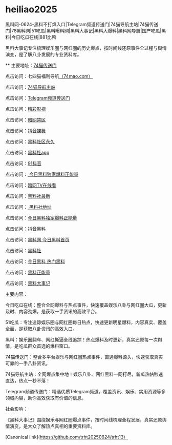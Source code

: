 # heiliao2025
黑料网-0624-黑料不打烊入口|Telegram频道传送门|74猫导航主站|74猫传送门|78黑料网|51吃瓜|黑料曝料网|黑料大事记|黑料大爆料|黑料网导航|国产吃瓜|黑料|今日吃瓜在线|881比鸭

黑料大事记专注梳理娱乐圈与网红圈的历史爆点，按时间线还原事件全过程与舆情演变，是了解八卦发展的专业资料库。

** 主要地址：<a href="https://74mao.com/">74猫传送门</a>

点击访问：七四猫福利导航<a href="https://74mao.com/">（74mao.com）</a>

点击访问：<a href="https://74mao.com/">74猫导航主站</a>

点击访问：<a href="https://74mao.com/">Telegram频道传送门</a>

点击访问：<a href="https://hj-216.pages.dev/">精彩影视</a>

点击访问：<a href="https://aw4-13.pages.dev/">暗网禁区</a>

点击访问：<a href="https://dy9-14.pages.dev/">抖音裸舞</a>

点击访问：<a href="https://hl378.pages.dev/">黑料社区永久</a>

点击访问：<a href="https://hl377.pages.dev/">黑料社app</a>

点击访问：<a href="https://dy7-13.pages.dev/">91抖音</a>

点击访问：<a href="https://hl375.pages.dev/"> 今日黑料独家爆料正能量</a>

点击访问：<a href="https://aw9-13.pages.dev/">暗网TV在线看</a>

点击访问：<a href="https://hl388.pages.dev/">黑料社最新</a>

点击访问：<a href="https://hl387.pages.dev/"> 黑料社地址</a>

点击访问：<a href="https://hl385.pages.dev/">今日黑料独家爆料正能量</a>

点击访问：<a href="https://hl386.pages.dev/">抖音黑料</a>

点击访问：<a href="https://hl384.pages.dev/">黑料网 今日黑料首页</a>

点击访问：<a href="https://hl382.pages.dev/">黑料社</a>

点击访问：<a href="https://hl381.pages.dev/">今日黑料 热门黑料</a>

点击访问：<a href="https://hl380.pages.dev/">黑料正能量</a>

点击访问：<a href="https://hl379.pages.dev/">黑料大事记</a>

主要内容：

今日吃瓜在线：整合全网爆料与热点事件，快速覆盖娱乐八卦与网红圈大瓜，更新及时、内容劲爆，是获取一手资讯的高效平台。

51吃瓜：专注追踪娱乐圈与网红圈每日热点，快速更新明星爆料，内容真实、覆盖全面，是获取八卦资讯的高效入口。

黑料：娱乐圈翻车、网红撕逼全线追踪！热点爆料及时更新，真实还原每一次舆情，是吃瓜群众首选的爆料窗口。

74猫传送门：整合多平台娱乐与网红圈热点事件，直通爆料源头，快速获取真实可靠的一手八卦资讯。

74猫导航主站：全网爆点集中地！娱乐八卦、网红黑料一网打尽，新瓜热帖秒速直达，热点一秒不落！

Telegram频道传送门：精选优质Telegram频道，覆盖资讯、娱乐、实用资源等多领域内容，助你高效获取有价值的信息。

社会影响：

《黑料大事记》围绕娱乐与网红圈爆点事件，按时间线梳理全程发展，真实还原舆情演变，是大众了解热点真相的重要资料库。

[Canonical link](https://github.com/trht20250624/trht13）
